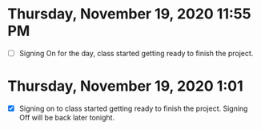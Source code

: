 # Thursday, November 19, 2020 11:55 PM
- [ ] Signing On for the day, class started getting ready to finish the project. 

# Thursday, November 19, 2020 1:01
- [x] Signing on to class started getting ready to finish the project. 
Signing Off will be back later tonight. 
